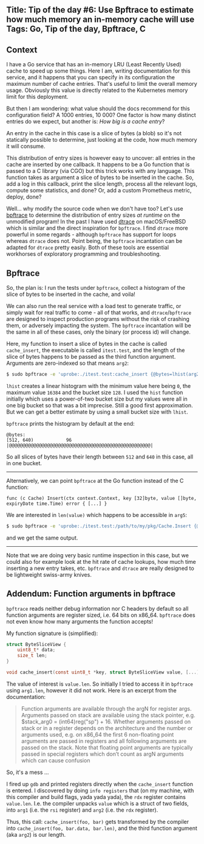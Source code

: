 Title: Tip of the day #6: Use Bpftrace to estimate how much memory an in-memory cache will use
Tags: Go, Tip of the day, Bpftrace, C
---

## Context

I have a Go service that has an in-memory LRU (Least Recently Used) cache to speed up some things. 
Here I am, writing documentation for this service, and it happens that you can specify in its configuration the maximum number of cache entries.
That's useful to limit the overall memory usage. Obviously this value is directly related to the Kubernetes memory limit for this deployment.

But then I am wondering: what value should the docs recommend for this configuration field? A 1000 entries, 10 000? One factor is how many distinct entries do we expect, but another is: *How big is a cache entry*? 

An entry in the cache in this case is a slice of bytes (a blob) so it's not statically possible to determine, just looking at the code, how much memory it will consume.

This distribution of entry sizes is however easy to uncover: all entries in the cache are inserted by one callback. It happens to be a Go function that is passed to a C library (via CGO) but this trick works with any language. This function takes as argument a slice of bytes to be inserted in the cache. So, add a log in this callback, print the slice length, process all the relevant logs, compute some statistics, and done? Or, add a custom Prometheus metric, deploy, done?

Well... why modify the source code when we don't have too? Let's use [bpftrace](https://github.com/bpftrace/bpftrace) to determine the distribution of entry sizes *at runtime* on the unmodified program! In the past I have used [dtrace](https://illumos.org/books/dtrace/preface.html#preface) on macOS/FreeBSD which is similar and the direct inspiration for `bpftrace`. I find `dtrace` more powerful in some regards - although `bpftrace` has support for loops whereas `dtrace` does not. Point being, the `bpftrace` incantation can be adapted for `dtrace` pretty easily. Both of these tools are essential workhorses of exploratory programming and troubleshooting.

## Bpftrace

So, the plan is: I run the tests under `bpftrace`, collect a histogram of the slice of bytes to be inserted in the cache, and voila! 

We can also run the real service with a load test to generate traffic, or simply wait for real traffic to come - all of that works, and `dtrace`/`bpftrace` are designed to inspect production programs without the risk of crashing them, or adversely impacting the system. The `bpftrace` incantation will be the same in all of these cases, only the binary (or process id) will change.

Here, my function to insert a slice of bytes in the cache is called `cache_insert`, the executable is called `itest.test`, and the length of the slice of bytes happens to be passed as the third function argument. Arguments are zero-indexed so that means `arg2`:

```sh
$ sudo bpftrace -e 'uprobe:./itest.test:cache_insert {@bytes=lhist(arg2, 0 , 16384, 128)}' -c './itest.test -test.count=1'
```

`lhist` creates a linear histogram with the minimum value here being `0`, the maximum value `16384` and the bucket size `128`. I used the `hist` function initially which uses a power-of-two bucket size but my values were all in one big bucket so that was a bit imprecise. Still a good first approximation. But we can get a better estimate by using a small bucket size with `lhist`.

`bpftrace` prints the histogram by default at the end:

```
@bytes: 
[512, 640)            96 |@@@@@@@@@@@@@@@@@@@@@@@@@@@@@@@@@@@@@@@@@@@@@@@@@@@@|
```

So all slices of bytes have their length between `512` and `640` in this case, all in one bucket.

---

Alternatively, we can point `bpftrace` at the Go function instead of the C function:

```
func (c Cache) Insert(ctx context.Context, key [32]byte, value []byte, expiryDate time.Time) error { [...] }
```

We are interested in `len(value)` which happens to be accessible in `arg5`:

```sh
$ sudo bpftrace -e 'uprobe:./itest.test:/path/to/my/pkg/Cache.Insert {@bytes=lhist(arg5, 0 , 16384, 128)}' -c './itest.test -test.count=1'
```

and we get the same output.

---

Note that we are doing very basic runtime inspection in this case, but we could also for example look at the hit rate of cache lookups, how much time inserting a new entry takes, etc. `bpftrace` and `dtrace` are really designed to be lightweight swiss-army knives.

## Addendum: Function arguments in bpftrace

`bpftrace` reads neither debug information nor C headers by default so all function arguments are register sized, i.e. 64 bits on x86_64. `bpftrace` does not even know how many arguments the function accepts!

My function signature is (simplified):

```c
struct ByteSliceView {
    uint8_t* data;
    size_t len;
}

void cache_insert(const uint8_t *key, struct ByteSliceView value, [...]);
```

The value of interest is `value.len`. So initially I tried to access it in `bpftrace` using `arg1.len`, however it did not work. Here is an excerpt from the documentation:

> Function arguments are available through the argN for register args. Arguments passed on stack are available using the stack pointer, e.g. $stack_arg0 = (int64)reg("sp") + 16. Whether arguments passed on stack or in a register depends on the architecture and the number or arguments used, e.g. on x86_64 the first 6 non-floating point arguments are passed in registers and all following arguments are passed on the stack. Note that floating point arguments are typically passed in special registers which don’t count as argN arguments which can cause confusion

So, it's a mess ...

I fired up `gdb` and printed registers directly when the `cache_insert` function is entered. I discovered by doing `info registers` that (on my machine, with this compiler and build flags, yada yada yada), the `rdx` register contains `value.len`. I.e. the compiler unpacks `value` which is a struct of two fields, into `arg1` (i.e. the `rsi` register) and `arg2` (i.e. the `rdx` register). 

Thus, this call: `cache_insert(foo, bar)` gets transformed by the compiler into `cache_insert(foo, bar.data, bar.len)`, and the third function argument (aka `arg2`) is our length.


